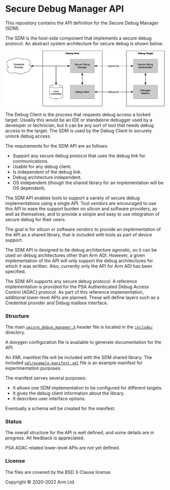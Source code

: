 # Secure Debug Manager API

This repository contains the API definition for the Secure Debug Manager (SDM).

The SDM is the host-side component that implements a secure debug protocol. An abstract system architecture for secure debug is shown below. 

![](docs/generic_system_diagram.png)

The Debug Client is the process that requests debug access a locked target. Usually this would be an IDE or standalone debugger used by a developer or technician, but it can be any sort of tool that needs debug access to the target. The SDM is used by the Debug Client to securely unlock debug access.

The requirements for the SDM API are as follows:

- Support any secure debug protocol that uses the debug link for communications.
- Usable for any debug client.
- Is independent of the debug link.
- Debug architecture independent.
- OS independent (though the shared library for an implementation will be OS dependent).

The SDM API enables tools to support a variety of secure debug implementations using a single API. Tool vendors are encouraged to use this API to ease the support burden on silicon and software providers, as well as themselves, and to provide a simple and easy to use integration of secure debug for their users.

The goal is for silicon or software vendors to provide an implementation of the API as a shared library, that is included with tools as part of device support.

The SDM API is designed to be debug architecture agnostic, so it can be used on debug architectures other than Arm ADI. However, a given implementation of the API will only support the debug architectures for which it was written. Also, currently only the API for Arm ADI has been specified.

The SDM API supports any secure debug protocol. A reference implementation is provided for the PSA Authenticated Debug Access Control (ADAC) protocol. As part of this reference implementation, additional lower-level APIs are planned. These will define layers such as a Credential provider and Debug mailbox interface.

### Structure

The main [`secure_debug_manager.h`](include/secure_debug_manager.h) header file is located in the [`include/`](./include/) directory.

A doxygen configuration file is available to generate documentation for the API.

An XML manifest file will be included with the SDM shared library. The included [`xml/example-manifest.xml`](xml/example-manifest.xml) file is an example manifest for experimentation purposes.

The manifest serves several purposes:

- It allows one SDM implementation to be configured for different targets.
- It gives the debug client information about the library.
- It describes user interface options.

Eventually a schema will be created for the manifest.

### Status

The overall structure for the API is well defined, and some details are in progress. All feedback is appreciated.

PSA ADAC related lower-level APIs are not yet defined.

### License

The files are covered by the BSD 3-Clause license.

Copyright © 2020-2022 Arm Ltd.
